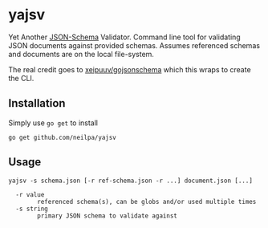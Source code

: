 # yajsv

Yet Another [JSON-Schema](https://json-schema.org) Validator. Command line tool for validating JSON documents against provided schemas. Assumes referenced schemas and documents are on the local file-system.

The real credit goes to [xeipuuv/gojsonschema](https://github.com/xeipuuv/gojsonschema) which this wraps to create the CLI.

## Installation

Simply use `go get` to install

```
go get github.com/neilpa/yajsv
```

## Usage

```
yajsv -s schema.json [-r ref-schema.json -r ...] document.json [...]

  -r value
    	referenced schema(s), can be globs and/or used multiple times
  -s string
    	primary JSON schema to validate against
```
